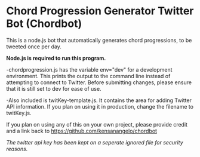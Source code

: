# Chord Progression Generator Twitter Bot (Chordbot)
This is a node.js bot that automatically generates chord progressions, to be tweeted once per day.

**Node.js is required to run this program.**

-chordprogression.js has the variable env="dev" for a development environment. This prints the output to the command line instead of attempting to connect to Twitter. Before submitting changes, please ensure that it is still set to dev for ease of use.

-Also included is twitKey-template.js. It contains the area for adding Twitter API information. If you plan on using it in production, change the filename to twitKey.js.

If you plan on using any of this on your own project, please provide credit and a link back to https://github.com/kensanangelo/chordbot

*The twitter api key has been kept on a seperate ignored file for security reasons.*
